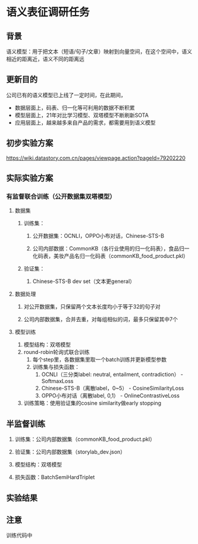 # 语义表征调研任务

## 背景

语义模型：用于把文本（短语/句子/文章）映射到向量空间，在这个空间中，语义相近的距离近，语义不同的距离远

## 更新目的

公司已有的语义模型已上线了一定时间，在此期间，

- 数据层面上，码表、归一化等可利用的数据不断积累
- 模型层面上，21年对比学习模型、双塔模型不断刷新SOTA
- 应用层面上，越来越多来自产品的需求，都需要用到语义模型

## 初步实验方案

https://wiki.datastory.com.cn/pages/viewpage.action?pageId=79202220



## 实际实验方案

### 有监督联合训练（公开数据集双塔模型）

1. 数据集
   
   1. 训练集：
      
      1. 公开数据集：OCNLI，OPPO小布对话，Chinese-STS-B
      
      2. 公司内部数据：CommonKB（各行业使用的归一化码表），食品归一化码表，美妆产品名归一化码表（commonKB_food_product.pkl）
   
   2. 验证集：
      
      1. Chinese-STS-B dev set（文本更general）

2. 数据处理
   
   1. 对公开数据集，只保留两个文本长度均小于等于32的句子对
   
   2. 公司内部数据集，合并去重，对每组相似的词，最多只保留其中7个

3. 模型训练
   
   1. 模型结构：双塔模型
   2. round-robin轮询式联合训练
      1. 每个step里，各数据集里取一个batch训练并更新模型参数
      2. 训练集与损失函数：
         1. OCNLI（三分类label: neutral, entailment, contradiction） -  SoftmaxLoss
         2. Chinese-STS-B（离散label，0~5） - CosineSimilarityLoss
         3. OPPO小布对话（离散label, 0,1） -  OnlineContrastiveLoss
   3. 训练策略：使用验证集的cosine similarity做early stopping



## 半监督训练

1. 训练集：公司内部数据集（commonKB_food_product.pkl）

2. 验证集：公司内部数据集（storylab_dev.json）

3. 模型结构：双塔模型

4. 损失函数：BatchSemiHardTriplet



## 实验结果



## 注意

训练代码中


